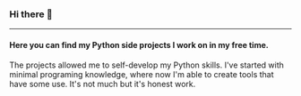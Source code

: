 ### Hi there 👋
___

#### Here you can find my Python side projects I work on in my free time.

The projects allowed me to self-develop my Python skills. I've started with minimal programing knowledge, where now I'm able to create tools that have some use. It's not much but it's honest work.
